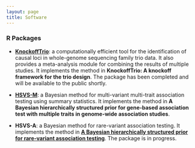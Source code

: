 ```yaml
---
layout: page
title: Software
---
```


### R Packages

- [**KnockoffTrio**](https://github.com/yiyangphd/KnockoffTrio): a computationally efficient tool for the identification of causal loci in whole-genome sequencing family trio data. It also provides a meta-analysis module for combining the results of multiple studies. It implements the method in **KnockoffTrio: A knockoff framework for the trio design**. The package has been completed and will be available to the public shortly.

- [**HSVS-M**](https://github.com/yiyangphd/HSVS): a Bayesian method for multi-variant multi-trait association testing using summary statistics. It implements the method in **A Bayesian hierarchically structured prior for gene-based association test with multiple traits in genome-wide association studies**. 

- **HSVS-A**: a Bayesian method for rare-variant association testing. It implements the method in [**A Bayesian hierarchically structured prior for rare‐variant
association testing**](https://doi.org/10.1002/gepi.22379). The package is in progress.
